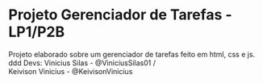# Projeto Gerenciador de Tarefas - LP1/P2B
Projeto elaborado sobre um gerenciador de tarefas feito em html, css e js.
ddd
Devs:
Vinicius Silas - @ViniciusSilas01 / <br>
Keivison Vinicius - @KeivisonVinicius 
